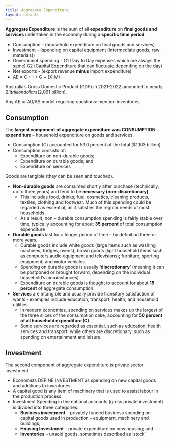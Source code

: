 ```yaml
---
title: Aggregate Expenditure
layout: default
---
```

**Aggregate Expenditure** is the sum of all **expenditure** on **final goods and services** undertaken in the economy during a **specific time period**.
- Consumption - (household expenditure on final goods and services)
- Investment - (spending on capital equipment (intermediate goods, raw materials))
- Government spending - G1 (Day to Day expenses which are always the same) G2 (Capital Expenditure that can fluctuate depending on the day)
- Net exports - (export revenue **minus** import expenditure)
- AE = C + I + G + (X-M)

Australia’s Gross Domestic Product (GDP) in 2021-2022 amounted to nearly $2.1 trillion dollars ($2,091 billion).

Any AE or AD/AS model requiring questions: mention inventories.

## Consumption

The **largest component of aggregate expenditure was CONSUMPTION expenditure** – household expenditure on goods and services.
- Consumption (C) accounted for 53.0 percent of the total ($1,103 billion)
- Consumption consists of:
	- Expenditure on non–durable goods;
	- Expenditure on durable goods; and
	- Expenditure on services

Goods are tangible (they can be seen and touched).
- **Non-durable goods** are consumed shortly after purchase (technically, up to three years) and tend to be **necessary (non-discretionary)**
	- This includes food, drinks, fuel, cosmetics, cleaning products, textiles, clothing and footwear. Much of this spending could be regarded as essential, as it satisfies the regular needs of most households. 
	- As a result, non – durable consumption spending is fairly stable over time, typically accounting for about **35 percent** of total consumption expenditure
- **Durable good**s last for a longer period of time – by definition three or more years.
	- Durable goods include white goods (large items such as washing machines, fridges, ovens); brown goods (light household items such as computers audio equipment and televisions); furniture; sporting equipment; and motor vehicles.
	- Spending on durable goods is usually ‘**discretionary**’ (meaning it can be postponed or brought forward, depending on the individual household’s circumstances).
	- Expenditure on durable goods is thought to account for about **15 percent** of aggregate consumption
- **Services** are intangible and usually provide transitory satisfaction of wants - examples include education, transport, health, and household utilities.
	- In modern economies, spending on services makes up the largest of the three slices of the consumption cake, accounting for **50 percent of all household expenditure (C)**.
	- Some services are regarded as essential, such as education, health services and transport, while others are discretionary, such as spending on entertainment and leisure.

## Investment

The second component of aggregate expenditure is private sector investment
- Economists DEFINE INVESTMENT as spending on new capital goods and additions to inventories.
- A capital good is any item of machinery that is used to assist labour in the production process
- Investment Spending in the national accounts (gross private investment) is divided into three categories:
	- **Business investment** – privately funded business spending on capital goods used in production – equipment, machinery and buildings;
	- **Housing Investment** – private expenditure on new housing; and
	- **Inventories** – unsold goods, sometimes described as ‘stock’